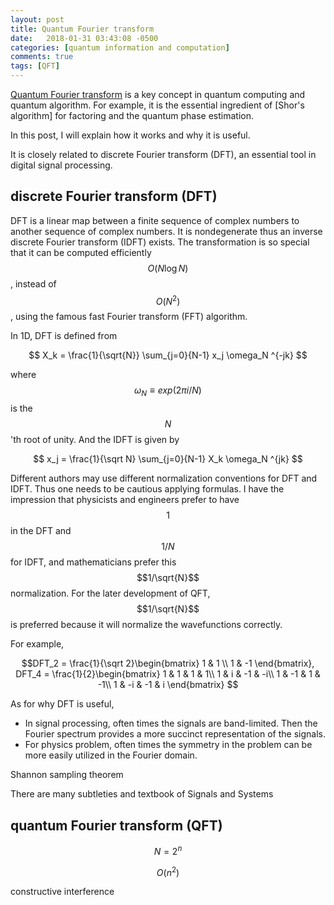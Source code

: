 ```yaml
---
layout: post
title: Quantum Fourier transform
date:   2018-01-31 03:43:08 -0500
categories: [quantum information and computation]
comments: true
tags: [QFT]
---
```


[Quantum Fourier transform]( ) is a key concept in quantum computing and quantum algorithm.
For example, it is the essential ingredient of [Shor's algorithm] for factoring and the quantum phase estimation.

In this post, I will explain how it works and why it is useful.

It is closely related to discrete Fourier transform (DFT),
an essential tool in digital signal processing.

## discrete Fourier transform (DFT)

DFT is a linear map between a finite sequence of complex numbers to another sequence of complex numbers.
It is nondegenerate thus an inverse discrete Fourier transform (IDFT) exists.
The transformation is so special that it can be computed efficiently $$O(N\log N)$$,
instead of $$O(N^2)$$, using the famous fast Fourier transform (FFT) algorithm.

In 1D, DFT is defined from

$$ X_k = \frac{1}{\sqrt{N}} \sum_{j=0}{N-1} x_j \omega_N ^{-jk} $$

where $$\omega_N\equiv exp(2\pi i/N)$$ is the $$N$$'th root of unity.
And the IDFT is given by

$$ x_j = \frac{1}{\sqrt N} \sum_{j=0}{N-1} X_k \omega_N ^{jk} $$

Different authors may use different normalization conventions for DFT and IDFT.
Thus one needs to be cautious applying formulas.
I have the impression that physicists and engineers prefer to have $$1$$ in the DFT and $$1/N$$ for IDFT,
and mathematicians prefer this $$1/\sqrt{N}$$ normalization.
For the later development of QFT, $$1/\sqrt{N}$$ is preferred because it will normalize the wavefunctions correctly.

For example, 

$$DFT_2 = \frac{1}{\sqrt 2}\begin{bmatrix}
1 & 1 \\
1 & -1 
\end{bmatrix}, DFT_4 = \frac{1}{2}\begin{bmatrix}
1 & 1 & 1 & 1\\
1 & i & -1 & -i\\
1 & -1 & 1 & -1\\
1 & -i & -1 & i
\end{bmatrix}
$$

As for why DFT is useful, 

* In signal processing, often times the signals are band-limited. Then the Fourier spectrum provides a more succinct representation of the signals.
* For physics problem, often times the symmetry in the problem can be more easily utilized in the Fourier domain.

Shannon sampling theorem


There are many subtleties 
and textbook of Signals and Systems

## quantum Fourier transform (QFT)


$$N = 2^n$$

$$O(n^2)$$

constructive interference
